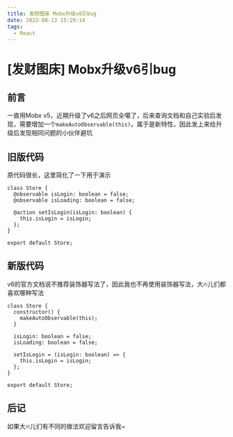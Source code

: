 ```yaml
---
title: 发财图床 Mobx升级v6引bug
date: 2022-08-13 15:29:14
tags: 
  - React
---
```


# \[发财图床] Mobx升级v6引bug

## 前言

一直用Mobx v5，近期升级了v6之后网页全噶了，后来查询文档和自己实验后发现，需要增加一个`makeAutoObservable(this)`，属于是新特性，因此发上来给升级后发现相同问题的小伙伴避坑

## 旧版代码

原代码很长，这里简化了一下用于演示

```react
class Store {
  @observable isLogin: boolean = false;
  @observable isLoading: boolean = false;

  @action setIsLogin(isLogin: boolean) {
    this.isLogin = isLogin;
  };
}

export default Store;
```

## 新版代码

v6的官方文档说不推荐装饰器写法了，因此我也不再使用装饰器写法，大🔥儿们都喜欢哪种写法

```react
class Store {
  constructor() {
    makeAutoObservable(this);
  }

  isLogin: boolean = false;
  isLoading: boolean = false;

  setIsLogin = (isLogin: boolean) => {
    this.isLogin = isLogin;
  };
}

export default Store;
```

## 后记

如果大🔥儿们有不同的做法欢迎留言告诉我\~
